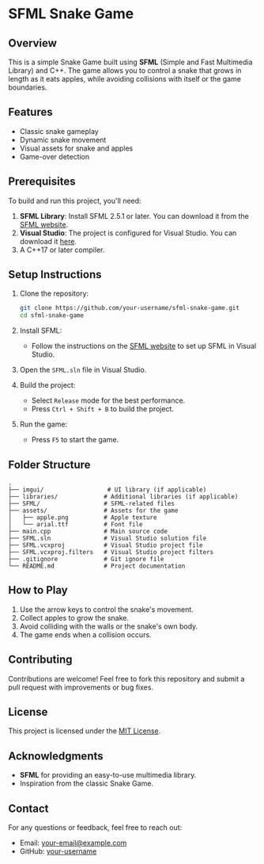 # SFML Snake Game

## Overview
This is a simple Snake Game built using **SFML** (Simple and Fast Multimedia Library) and C++. The game allows you to control a snake that grows in length as it eats apples, while avoiding collisions with itself or the game boundaries.

## Features
- Classic snake gameplay
- Dynamic snake movement
- Visual assets for snake and apples
- Game-over detection

## Prerequisites
To build and run this project, you'll need:

1. **SFML Library**: Install SFML 2.5.1 or later. You can download it from the [SFML website](https://www.sfml-dev.org/download.php).
2. **Visual Studio**: The project is configured for Visual Studio. You can download it [here](https://visualstudio.microsoft.com/).
3. A C++17 or later compiler.

## Setup Instructions

1. Clone the repository:
   ```bash
   git clone https://github.com/your-username/sfml-snake-game.git
   cd sfml-snake-game
   ```

2. Install SFML:
   - Follow the instructions on the [SFML website](https://www.sfml-dev.org/tutorials/2.5/start-vc.php) to set up SFML in Visual Studio.

3. Open the `SFML.sln` file in Visual Studio.

4. Build the project:
   - Select `Release` mode for the best performance.
   - Press `Ctrl + Shift + B` to build the project.

5. Run the game:
   - Press `F5` to start the game.

## Folder Structure
```
.
├── imgui/                  # UI library (if applicable)
├── libraries/             # Additional libraries (if applicable)
├── SFML/                  # SFML-related files
├── assets/                # Assets for the game
│   ├── apple.png          # Apple texture
│   └── arial.ttf          # Font file
├── main.cpp               # Main source code
├── SFML.sln               # Visual Studio solution file
├── SFML.vcxproj           # Visual Studio project file
├── SFML.vcxproj.filters   # Visual Studio project filters
├── .gitignore             # Git ignore file
└── README.md              # Project documentation
```

## How to Play
1. Use the arrow keys to control the snake's movement.
2. Collect apples to grow the snake.
3. Avoid colliding with the walls or the snake's own body.
4. The game ends when a collision occurs.

## Contributing
Contributions are welcome! Feel free to fork this repository and submit a pull request with improvements or bug fixes.

## License
This project is licensed under the [MIT License](LICENSE).

## Acknowledgments
- **SFML** for providing an easy-to-use multimedia library.
- Inspiration from the classic Snake Game.

## Contact
For any questions or feedback, feel free to reach out:
- Email: your-email@example.com
- GitHub: [your-username](https://github.com/your-username)
